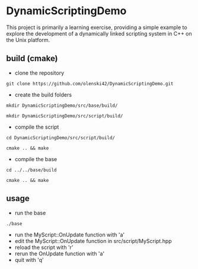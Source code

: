 # DynamicScriptingDemo
This project is primarily a learning exercise, providing a simple example to explore the development of a dynamically linked scripting system in C++ on the Unix platform.

## build (cmake)
- clone the repository
```command
git clone https://github.com/olenski42/DynamicScriptingDemo.git
```
- create the build folders
```command
mkdir DynamicScriptingDemo/src/base/build/
```
```command
mkdir DynamicScriptingDemo/src/script/build/
```
- compile the script
```command
cd DynamicScriptingDemo/src/script/build/
```
```command
cmake .. && make
```

- compile the base
```command
cd ../../base/build
```
```command
cmake .. && make
```

## usage
- run the base
```command
./base
```
- run the MyScript::OnUpdate function with 'a'
- edit the MyScript::OnUpdate function in src/script/MyScript.hpp
- reload the script with 'r'
- rerun the OnUpdate function with 'a'
- quit with 'q'
